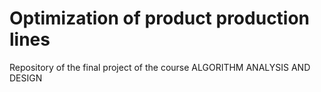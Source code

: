 # Optimization of product production lines
Repository of the final project of the course ALGORITHM ANALYSIS AND DESIGN
